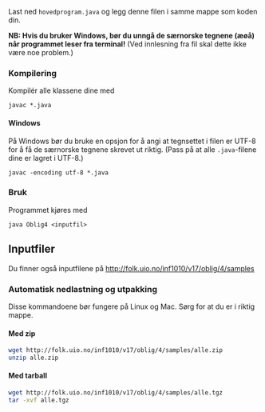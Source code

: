 Last ned `hovedprogram.java` og legg denne filen i samme mappe som koden din.

__NB: Hvis du bruker Windows, bør du unngå de særnorske tegnene (æøå) når programmet leser fra terminal!__ (Ved innlesning fra fil skal dette ikke være noe problem.)

### Kompilering
Kompilér alle klassene dine med
```
javac *.java
```

#### Windows
På Windows bør du bruke en opsjon for å angi at tegnsettet i filen er UTF-8 for å få de særnorske tegnene skrevet ut riktig. (Pass på at alle `.java`-filene dine er lagret i UTF-8.)

```
javac -encoding utf-8 *.java
```

### Bruk
Programmet kjøres med
```
java Oblig4 <inputfil>
```

## Inputfiler
Du finner også inputfilene på http://folk.uio.no/inf1010/v17/oblig/4/samples

### Automatisk nedlastning og utpakking
Disse kommandoene bør fungere på Linux og Mac. Sørg for at du er i riktig mappe.

#### Med zip
```sh
wget http://folk.uio.no/inf1010/v17/oblig/4/samples/alle.zip
unzip alle.zip
```

#### Med tarball
```sh
wget http://folk.uio.no/inf1010/v17/oblig/4/samples/alle.tgz
tar -xvf alle.tgz
```
